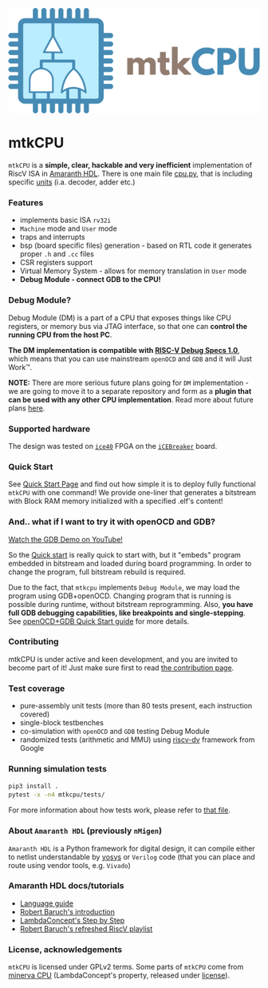 
![Alt text](svg/logo.png?raw=true "mtkCPU logo")

# mtkCPU

`mtkCPU` is a **simple, clear, hackable and very inefficient** implementation of RiscV ISA in [Amaranth HDL](https://github.com/amaranth-hdl/amaranth). There is one main file [cpu.py](mtkcpu/cpu/cpu.py), that is including specific [units](./mtkcpu/units) (i.a. decoder, adder etc.)


### Features
* implements basic ISA `rv32i`
* `Machine` mode and `User` mode
* traps and interrupts
* bsp (board specific files) generation - based on RTL code it generates proper `.h` and `.cc` files
* CSR registers support
* Virtual Memory System - allows for memory translation in `User` mode
* **Debug Module - connect GDB to the CPU!**

### Debug Module?
Debug Module (DM) is a part of a CPU that exposes things like CPU registers, or memory bus via JTAG interface, so that one can **control the running CPU from the host PC**.


**The DM implementation is compatible with [RISC-V Debug Specs 1.0](https://raw.githubusercontent.com/riscv/riscv-debug-spec/master/riscv-debug-stable.pdf)**, which means that you can use mainstream `openOCD` and `GDB` and it will Just Work™. 

**NOTE:** There are more serious future plans going for `DM` implementation - we are going to move it to a separate repository and form as a **plugin that can be used with any other CPU implementation**. Read more about future plans [here](doc/future.md).

### Supported hardware
The design was tested on [`ice40`](https://www.latticesemi.com/iCE40) FPGA on the [`iCEBreaker`](https://1bitsquared.com/products/icebreaker) board.


### Quick Start
See [Quick Start Page](doc/run.md) and find out how simple it is to deploy fully functional `mtkCPU` with one command!
We provide one-liner that generates a bitstream with Block RAM memory initialized with a specified .elf's content!


### And.. what if I want to try it with openOCD and GDB?

[Watch the GDB Demo on YouTube!](https://www.youtube.com/watch?v=Erod5Yj1vxA)

So the [Quick start](#quick-start) is really quick to start with, but it "embeds" program embedded in bitstream and loaded during board programming. In order to change the program, full bitstream 
rebuild is required. 

Due to the fact, that `mtkcpu` implements `Debug Module`, we may load the program using GDB+openOCD. Changing program that is running is possible during runtime, without bitstream reprogramming. Also, **you have full GDB debugging capabilities, like breakpoints and single-stepping**. See [openOCD+GDB Quick Start guide](./doc/gdb.md) for more details.


### Contributing

mtkCPU is under active and keen development, and you are invited to become part of it! Just make sure first to read [the contribution page](./doc/contrib.md).

### Test coverage
* pure-assembly unit tests (more than 80 tests present, each instruction covered)
* single-block testbenches
* co-simulation with `openOCD` and `GDB` testing Debug Module
* randomized tests (arithmetic and MMU) using [riscv-dv](https://github.com/google/riscv-dv) framework from Google


### Running simulation tests

```sh
pip3 install .
pytest -x -n4 mtkcpu/tests/
```

For more information about how tests work, please refer to [that file](./doc/tests.md).

### About `Amaranth HDL` (previously `nMigen`)

`Amaranth HDL` is a Python framework for digital design, it can compile either to netlist understandable by [yosys](https://github.com/YosysHQ/yosys) or `Verilog` code (that you can place and route using vendor tools, e.g. `Vivado`)

### Amaranth HDL docs/tutorials

* [Language guide](https://amaranth-lang.org/docs/amaranth/latest/)
* [Robert Baruch's introduction](https://github.com/RobertBaruch/nmigen-tutorial)
* [LambdaConcept's Step by Step](http://blog.lambdaconcept.com/doku.php?id=nmigen:tutorial)
* [Robert Baruch's refreshed RiscV playlist](https://www.youtube.com/playlist?list=PLEeZWGE3PwbZTypHq00G-yEX8TEI95lw4)


### License, acknowledgements

`mtkCPU` is licensed under GPLv2 terms. Some parts of `mtkCPU` come from [minerva CPU](https://github.com/lambdaconcept/minerva) (LambdaConcept's property, released under [license](doc/MINERVA_LICENSE.txt)).


